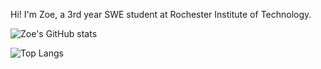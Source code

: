 Hi! I'm Zoe, a 3rd year SWE student at Rochester Institute of Technology.

![Zoe's GitHub stats](https://github-readme-stats.vercel.app/api?username=zizz-0&show_icons=true&hide=stars&bg_color=00000000&title_color=00969e&text_color=5b328c&hide_rank=true&ring_color=824db8)

![Top Langs](https://github-readme-stats.vercel.app/api/top-langs/?username=zizz-0&layout=compact&bg_color=00000000&title_color=00969e)
